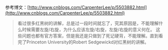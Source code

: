 参考博文：[http://www.cnblogs.com/CarpenterLee/p/5503882.html](http://www.cnblogs.com/CarpenterLee/p/5503882.html)

>看过很多红黑树的讲解，总是过一段时间就忘了，究其原因是，不能理解什么时候需要左旋/右旋，为什么应该左旋/右旋，左旋/右旋的意义何在。
这些问题也都有官方答案，但是我还是只做到了死记硬背，不能理解。直到看完了Princeton University的Robert Sedgewickd对红黑树的讲解。
